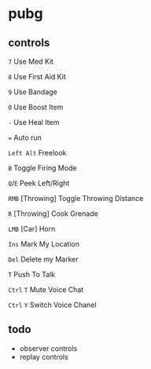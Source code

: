 # pubg

## controls

`7` Use Med Kit

`8` Use First Aid Kit

`9` Use Bandage

`0` Use Boost Item

`-` Use Heal Item

`=` Auto run

`Left Alt` Freelook

`B` Toggle Firing Mode

`Q`/`E` Peek Left/Right

`RMB` [Throwing] Toggle Throwing Distance

`R` [Throwing] Cook Grenade

`LMB` [Car] Horn

`Ins` Mark My Location

`Del` Delete my Marker

`T` Push To Talk

`Ctrl` `T` Mute Voice Chat 

`Ctrl` `Y` Switch Voice Chanel


## todo

* observer controls
* replay controls
